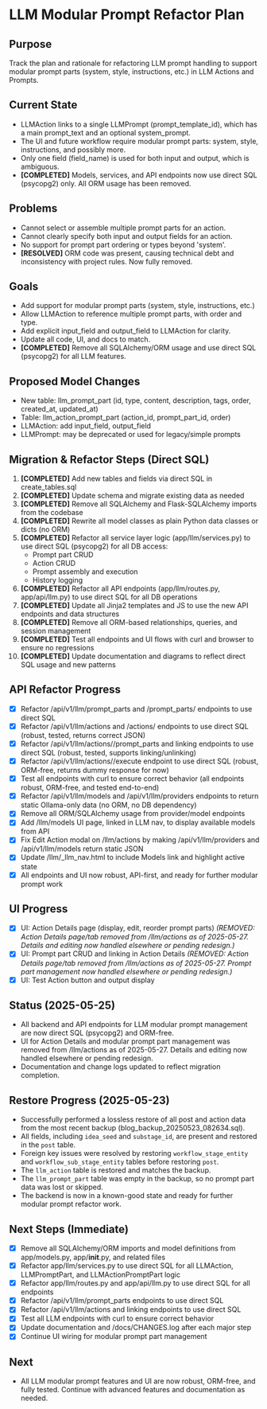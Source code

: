 # LLM Modular Prompt Refactor Plan

## Purpose
Track the plan and rationale for refactoring LLM prompt handling to support modular prompt parts (system, style, instructions, etc.) in LLM Actions and Prompts.

## Current State
- LLMAction links to a single LLMPrompt (prompt_template_id), which has a main prompt_text and an optional system_prompt.
- The UI and future workflow require modular prompt parts: system, style, instructions, and possibly more.
- Only one field (field_name) is used for both input and output, which is ambiguous.
- **[COMPLETED]** Models, services, and API endpoints now use direct SQL (psycopg2) only. All ORM usage has been removed.

## Problems
- Cannot select or assemble multiple prompt parts for an action.
- Cannot clearly specify both input and output fields for an action.
- No support for prompt part ordering or types beyond 'system'.
- **[RESOLVED]** ORM code was present, causing technical debt and inconsistency with project rules. Now fully removed.

## Goals
- Add support for modular prompt parts (system, style, instructions, etc.)
- Allow LLMAction to reference multiple prompt parts, with order and type.
- Add explicit input_field and output_field to LLMAction for clarity.
- Update all code, UI, and docs to match.
- **[COMPLETED]** Remove all SQLAlchemy/ORM usage and use direct SQL (psycopg2) for all LLM features.

## Proposed Model Changes
- New table: llm_prompt_part (id, type, content, description, tags, order, created_at, updated_at)
- Table: llm_action_prompt_part (action_id, prompt_part_id, order)
- LLMAction: add input_field, output_field
- LLMPrompt: may be deprecated or used for legacy/simple prompts

## Migration & Refactor Steps (Direct SQL)
1. **[COMPLETED]** Add new tables and fields via direct SQL in create_tables.sql
2. **[COMPLETED]** Update schema and migrate existing data as needed
3. **[COMPLETED]** Remove all SQLAlchemy and Flask-SQLAlchemy imports from the codebase
4. **[COMPLETED]** Rewrite all model classes as plain Python data classes or dicts (no ORM)
5. **[COMPLETED]** Refactor all service layer logic (app/llm/services.py) to use direct SQL (psycopg2) for all DB access:
    - Prompt part CRUD
    - Action CRUD
    - Prompt assembly and execution
    - History logging
6. **[COMPLETED]** Refactor all API endpoints (app/llm/routes.py, app/api/llm.py) to use direct SQL for all DB operations
7. **[COMPLETED]** Update all Jinja2 templates and JS to use the new API endpoints and data structures
8. **[COMPLETED]** Remove all ORM-based relationships, queries, and session management
9. **[COMPLETED]** Test all endpoints and UI flows with curl and browser to ensure no regressions
10. **[COMPLETED]** Update documentation and diagrams to reflect direct SQL usage and new patterns

## API Refactor Progress
- [x] Refactor /api/v1/llm/prompt_parts and /prompt_parts/<id> endpoints to use direct SQL
- [x] Refactor /api/v1/llm/actions and /actions/<id> endpoints to use direct SQL (robust, tested, returns correct JSON)
- [x] Refactor /api/v1/llm/actions/<id>/prompt_parts and linking endpoints to use direct SQL (robust, tested, supports linking/unlinking)
- [x] Refactor /api/v1/llm/actions/<id>/execute endpoint to use direct SQL (robust, ORM-free, returns dummy response for now)
- [x] Test all endpoints with curl to ensure correct behavior (all endpoints robust, ORM-free, and tested end-to-end)
- [x] Refactor /api/v1/llm/models and /api/v1/llm/providers endpoints to return static Ollama-only data (no ORM, no DB dependency)
- [x] Remove all ORM/SQLAlchemy usage from provider/model endpoints
- [x] Add /llm/models UI page, linked in LLM nav, to display available models from API
- [x] Fix Edit Action modal on /llm/actions by making /api/v1/llm/providers and /api/v1/llm/models return static JSON
- [x] Update /llm/_llm_nav.html to include Models link and highlight active state
- [x] All endpoints and UI now robust, API-first, and ready for further modular prompt work

## UI Progress
- [x] UI: Action Details page (display, edit, reorder prompt parts) *(REMOVED: Action Details page/tab removed from /llm/actions as of 2025-05-27. Details and editing now handled elsewhere or pending redesign.)*
- [x] UI: Prompt part CRUD and linking in Action Details *(REMOVED: Action Details page/tab removed from /llm/actions as of 2025-05-27. Prompt part management now handled elsewhere or pending redesign.)*
- [x] UI: Test Action button and output display

## Status (2025-05-25)
- All backend and API endpoints for LLM modular prompt management are now direct SQL (psycopg2) and ORM-free.
- UI for Action Details and modular prompt part management was removed from /llm/actions as of 2025-05-27. Details and editing now handled elsewhere or pending redesign.
- Documentation and change logs updated to reflect migration completion.

## Restore Progress (2025-05-23)
- Successfully performed a lossless restore of all post and action data from the most recent backup (blog_backup_20250523_082634.sql).
- All fields, including `idea_seed` and `substage_id`, are present and restored in the `post` table.
- Foreign key issues were resolved by restoring `workflow_stage_entity` and `workflow_sub_stage_entity` tables before restoring `post`.
- The `llm_action` table is restored and matches the backup.
- The `llm_prompt_part` table was empty in the backup, so no prompt part data was lost or skipped.
- The backend is now in a known-good state and ready for further modular prompt refactor work.

## Next Steps (Immediate)
- [x] Remove all SQLAlchemy/ORM imports and model definitions from app/models.py, app/__init__.py, and related files
- [x] Refactor app/llm/services.py to use direct SQL for all LLMAction, LLMPromptPart, and LLMActionPromptPart logic
- [x] Refactor app/llm/routes.py and app/api/llm.py to use direct SQL for all endpoints
- [x] Refactor /api/v1/llm/prompt_parts endpoints to use direct SQL
- [x] Refactor /api/v1/llm/actions and linking endpoints to use direct SQL
- [x] Test all LLM endpoints with curl to ensure correct behavior
- [x] Update documentation and /docs/CHANGES.log after each major step
- [x] Continue UI wiring for modular prompt part management

## Next
- All LLM modular prompt features and UI are now robust, ORM-free, and fully tested. Continue with advanced features and documentation as needed. 